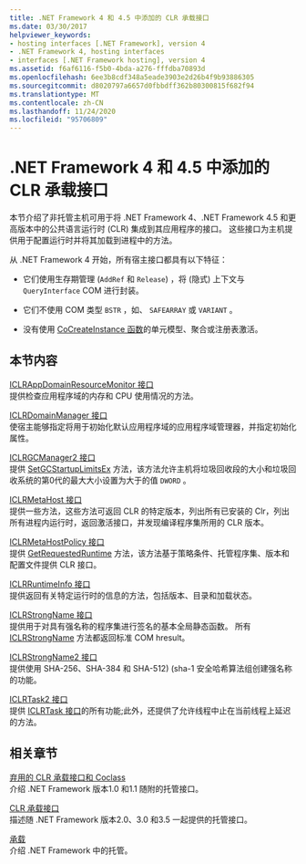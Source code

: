 ```yaml
---
title: .NET Framework 4 和 4.5 中添加的 CLR 承载接口
ms.date: 03/30/2017
helpviewer_keywords:
- hosting interfaces [.NET Framework], version 4
- .NET Framework 4, hosting interfaces
- interfaces [.NET Framework hosting], version 4
ms.assetid: f6af6116-f5b0-4bda-a276-fffdba70893d
ms.openlocfilehash: 6ee3b8cdf348a5eade3903e2d26b4f9b93886305
ms.sourcegitcommit: d8020797a6657d0fbbdff362b80300815f682f94
ms.translationtype: MT
ms.contentlocale: zh-CN
ms.lasthandoff: 11/24/2020
ms.locfileid: "95706809"
---
```

# <a name="clr-hosting-interfaces-added-in-the-net-framework-4-and-45"></a>.NET Framework 4 和 4.5 中添加的 CLR 承载接口

本节介绍了非托管主机可用于将 .NET Framework 4、.NET Framework 4.5 和更高版本中的公共语言运行时 (CLR) 集成到其应用程序的接口。 这些接口为主机提供用于配置运行时并将其加载到进程中的方法。  
  
 从 .NET Framework 4 开始，所有宿主接口都具有以下特征：  
  
- 它们使用生存期管理 (`AddRef` 和 `Release`) ，将 (隐式) 上下文与 `QueryInterface` COM 进行封装。  
  
- 它们不使用 COM 类型 `BSTR` ，如、 `SAFEARRAY` 或 `VARIANT` 。  
  
- 没有使用 [CoCreateInstance 函数](/windows/win32/api/combaseapi/nf-combaseapi-cocreateinstance)的单元模型、聚合或注册表激活。  
  
## <a name="in-this-section"></a>本节内容  

 [ICLRAppDomainResourceMonitor 接口](iclrappdomainresourcemonitor-interface.md)  
 提供检查应用程序域的内存和 CPU 使用情况的方法。  
  
 [ICLRDomainManager 接口](iclrdomainmanager-interface.md)  
 使宿主能够指定将用于初始化默认应用程序域的应用程序域管理器，并指定初始化属性。  
  
 [ICLRGCManager2 接口](iclrgcmanager2-interface.md)  
 提供 [SetGCStartupLimitsEx](iclrgcmanager2-setgcstartuplimitsex-method.md) 方法，该方法允许主机将垃圾回收段的大小和垃圾回收系统的第0代的最大大小设置为大于的值 `DWORD` 。  
  
 [ICLRMetaHost 接口](iclrmetahost-interface.md)  
 提供一些方法，这些方法可返回 CLR 的特定版本，列出所有已安装的 Clr，列出所有进程内运行时，返回激活接口，并发现编译程序集所用的 CLR 版本。  
  
 [ICLRMetaHostPolicy 接口](iclrmetahostpolicy-interface.md)  
 提供 [GetRequestedRuntime](iclrmetahostpolicy-getrequestedruntime-method.md) 方法，该方法基于策略条件、托管程序集、版本和配置文件提供 CLR 接口。  
  
 [ICLRRuntimeInfo 接口](iclrruntimeinfo-interface.md)  
 提供返回有关特定运行时的信息的方法，包括版本、目录和加载状态。  
  
 [ICLRStrongName 接口](iclrstrongname-interface.md)  
 提供用于对具有强名称的程序集进行签名的基本全局静态函数。 所有 [ICLRStrongName](iclrstrongname-interface.md) 方法都返回标准 COM hresult。  
  
 [ICLRStrongName2 接口](iclrstrongname2-interface.md)  
 提供使用 SHA-256、SHA-384 和 SHA-512)  (sha-1 安全哈希算法组创建强名称的功能。  
  
 [ICLRTask2 接口](iclrtask2-interface.md)  
 提供 [ICLRTask 接口](iclrtask-interface.md)的所有功能;此外，还提供了允许线程中止在当前线程上延迟的方法。  
  
## <a name="related-sections"></a>相关章节  

 [弃用的 CLR 承载接口和 Coclass](deprecated-clr-hosting-interfaces-and-coclasses.md)  
 介绍 .NET Framework 版本1.0 和1.1 随附的托管接口。  
  
 [CLR 承载接口](clr-hosting-interfaces.md)  
 描述随 .NET Framework 版本2.0、3.0 和3.5 一起提供的托管接口。  
  
 [承载](index.md)  
 介绍 .NET Framework 中的托管。
